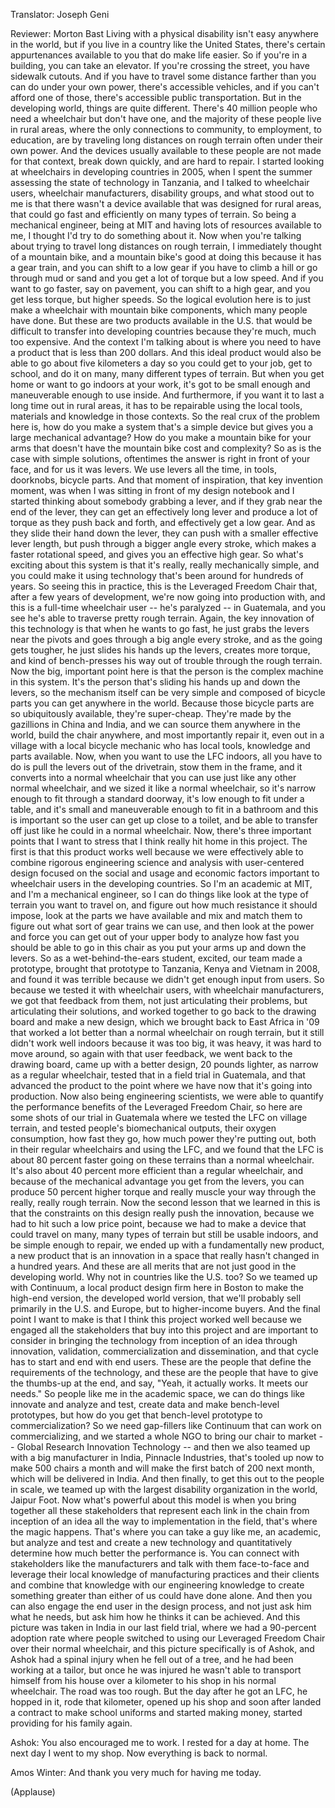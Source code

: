 

Translator: Joseph Geni

Reviewer: Morton Bast
Living with a physical
disability isn&#39;t easy
anywhere in the world,
but if you live in a country
like the United States,
there&#39;s certain appurtenances available
to you that do make life easier.
So if you&#39;re in a building,
you can take an elevator.
If you&#39;re crossing the street,
you have sidewalk cutouts.
And if you have to travel
some distance farther
than you can do under your own power,
there&#39;s accessible vehicles,
and if you can&#39;t afford one of those,
there&#39;s accessible public transportation.
But in the developing world,
things are quite different.
There&#39;s 40 million people who need
a wheelchair but don&#39;t have one,
and the majority of these
people live in rural areas,
where the only connections to community,
to employment, to education,
are by traveling long
distances on rough terrain
often under their own power.
And the devices usually
available to these people
are not made for that context,
break down quickly,
and are hard to repair.
I started looking at wheelchairs
in developing countries in 2005,
when I spent the summer assessing
the state of technology in Tanzania,
and I talked to wheelchair users, wheelchair
manufacturers, disability groups,
and what stood out to me
is that there wasn&#39;t a device available
that was designed for rural
areas, that could go fast
and efficiently on many types of terrain.
So being a mechanical engineer,
being at MIT and having lots
of resources available to me,
I thought I&#39;d try to do
something about it.
Now when you&#39;re talking
about trying to travel
long distances on rough terrain,
I immediately thought of a mountain bike,
and a mountain bike&#39;s good at doing this
because it has a gear train,
and you can shift to a low gear
if you have to climb a hill
or go through mud or sand
and you get a lot of torque
but a low speed.
And if you want to go
faster, say on pavement,
you can shift to a high gear,
and you get less torque,
but higher speeds.
So the logical evolution here
is to just make a wheelchair
with mountain bike components,
which many people have done.
But these are two products
available in the U.S. that
would be difficult to transfer
into developing countries
because they&#39;re much, much too expensive.
And the context I&#39;m talking about is where
you need to have a product
that is less than 200 dollars.
And this ideal product
would also be able to go
about five kilometers a day so you
could get to your job, get to school,
and do it on many,
many different types of terrain.
But when you get home or want
to go indoors at your work,
it&#39;s got to be small enough and maneuverable
enough to use inside.
And furthermore, if you want it to last
a long time out in rural areas,
it has to be repairable using the local
tools, materials and knowledge
in those contexts.
So the real crux of the problem here is,
how do you make a system
that&#39;s a simple device
but gives you a large
mechanical advantage?
How do you make a mountain
bike for your arms
that doesn&#39;t have the mountain
bike cost and complexity?
So as is the case with simple solutions,
oftentimes the answer is right in front
of your face, and for us it was levers.
We use levers all the time,
in tools, doorknobs, bicycle parts.
And that moment of inspiration,
that key invention moment,
was when I was sitting
in front of my design notebook
and I started thinking
about somebody grabbing a lever,
and if they grab
near the end of the lever,
they can get an effectively long lever
and produce a lot of torque
as they push back and forth,
and effectively get a low gear.
And as they slide
their hand down the lever,
they can push with a smaller
effective lever length,
but push through a bigger
angle every stroke,
which makes a faster rotational speed,
and gives you an effective high gear.
So what&#39;s exciting about this system
is that it&#39;s really, really
mechanically simple,
and you could make it using technology
that&#39;s been around for hundreds of years.
So seeing this in practice,
this is the Leveraged Freedom Chair that,
after a few years of development,
we&#39;re now going into production with,
and this is a full-time wheelchair user --
he&#39;s paralyzed -- in Guatemala,
and you see he&#39;s able to traverse
pretty rough terrain.
Again, the key innovation of this technology
is that when he wants to go fast,
he just grabs the levers near the pivots
and goes through a big angle every stroke,
and as the going gets tougher, he just
slides his hands up the levers,
creates more torque, and kind
of bench-presses his way
out of trouble through the rough terrain.
Now the big, important point here is that
the person is the complex
machine in this system.
It&#39;s the person that&#39;s sliding
his hands up and down the levers,
so the mechanism itself can be very simple
and composed of bicycle parts you
can get anywhere in the world.
Because those bicycle parts
are so ubiquitously available,
they&#39;re super-cheap.
They&#39;re made by the gazillions
in China and India,
and we can source them
anywhere in the world,
build the chair anywhere,
and most importantly repair it,
even out in a village
with a local bicycle mechanic
who has local tools, knowledge
and parts available.
Now, when you want to use the LFC indoors,
all you have to do is pull
the levers out of the drivetrain,
stow them in the frame, and it
converts into a normal wheelchair
that you can use just
like any other normal wheelchair,
and we sized it like a normal wheelchair,
so it&#39;s narrow enough to fit
through a standard doorway,
it&#39;s low enough to fit under a table,
and it&#39;s small and maneuverable
enough to fit in a bathroom
and this is important so the user
can get up close to a toilet,
and be able to transfer off
just like he could in a normal wheelchair.
Now, there&#39;s three important
points that I want to stress
that I think really hit
home in this project.
The first is that this
product works well because
we were effectively able to combine
rigorous engineering science
and analysis with user-centered design
focused on the social and usage
and economic factors
important to wheelchair users
in the developing countries.
So I&#39;m an academic at MIT,
and I&#39;m a mechanical engineer,
so I can do things like look at the type
of terrain you want to travel on,
and figure out how much
resistance it should impose,
look at the parts we have
available and mix and match them
to figure out what sort
of gear trains we can use,
and then look at the power and force
you can get out of your upper body
to analyze how fast you should
be able to go in this chair
as you put your arms
up and down the levers.
So as a wet-behind-the-ears
student, excited,
our team made a prototype,
brought that prototype to Tanzania,
Kenya and Vietnam in 2008,
and found it was terrible
because we didn&#39;t get
enough input from users.
So because we tested it
with wheelchair users,
with wheelchair manufacturers,
we got that feedback from them,
not just articulating their problems,
but articulating their solutions,
and worked together to go back
to the drawing board and make a new design,
which we brought back
to East Africa in &#39;09
that worked a lot better than a normal
wheelchair on rough terrain,
but it still didn&#39;t work well
indoors because it was too big,
it was heavy, it was hard to move around,
so again with that user feedback,
we went back to the drawing board,
came up with a better
design, 20 pounds lighter,
as narrow as a regular wheelchair, tested
that in a field trial in Guatemala,
and that advanced the product to the point
where we have now that it&#39;s going
into production.
Now also being engineering scientists,
we were able to quantify the performance
benefits of the Leveraged Freedom Chair,
so here are some shots
of our trial in Guatemala
where we tested the LFC
on village terrain,
and tested people&#39;s biomechanical outputs,
their oxygen consumption,
how fast they go,
how much power they&#39;re putting out,
both in their regular
wheelchairs and using the LFC,
and we found that the LFC
is about 80 percent faster
going on these terrains
than a normal wheelchair.
It&#39;s also about 40 percent more
efficient than a regular wheelchair,
and because of the mechanical
advantage you get from the levers,
you can produce 50 percent higher torque
and really muscle your way
through the really, really rough terrain.
Now the second lesson
that we learned in this is that
the constraints on this design
really push the innovation,
because we had to hit
such a low price point,
because we had to make
a device that could travel
on many, many types of terrain
but still be usable indoors,
and be simple enough to repair,
we ended up with a fundamentally
new product,
a new product that is an innovation
in a space that really hasn&#39;t
changed in a hundred years.
And these are all merits that are not
just good in the developing world.
Why not in countries like the U.S. too?
So we teamed up with Continuum,
a local product design firm here in Boston
to make the high-end version,
the developed world version,
that we&#39;ll probably sell primarily
in the U.S. and Europe,
but to higher-income buyers.
And the final point I want
to make is that I think
this project worked
well because we engaged
all the stakeholders that buy into this
project and are important to consider
in bringing the technology
from inception of an idea
through innovation, validation,
commercialization and dissemination,
and that cycle has to start
and end with end users.
These are the people that define
the requirements of the technology,
and these are the people that have
to give the thumbs-up at the end,
and say, &quot;Yeah, it actually works.
It meets our needs.&quot;
So people like me in the academic space,
we can do things like innovate
and analyze and test,
create data and make
bench-level prototypes,
but how do you get that bench-level
prototype to commercialization?
So we need gap-fillers like Continuum
that can work on commercializing,
and we started a whole NGO
to bring our chair to market --
Global Research Innovation Technology --
and then we also teamed up with a big
manufacturer in India, Pinnacle Industries,
that&#39;s tooled up now
to make 500 chairs a month
and will make the first
batch of 200 next month,
which will be delivered in India.
And then finally, to get this
out to the people in scale,
we teamed up with the largest
disability organization
in the world, Jaipur Foot.
Now what&#39;s powerful about this model
is when you bring together
all these stakeholders
that represent each link in the chain
from inception of an idea
all the way to implementation
in the field,
that&#39;s where the magic happens.
That&#39;s where you can take
a guy like me, an academic,
but analyze and test
and create a new technology
and quantitatively determine
how much better the performance is.
You can connect with stakeholders
like the manufacturers
and talk with them face-to-face
and leverage their
local knowledge of manufacturing
practices and their clients
and combine that knowledge
with our engineering knowledge
to create something greater
than either of us could have done alone.
And then you can also engage the end user
in the design process, and not
just ask him what he needs,
but ask him how he thinks
it can be achieved.
And this picture was taken
in India in our last field trial,
where we had a 90-percent
adoption rate where people
switched to using our Leveraged Freedom
Chair over their normal wheelchair,
and this picture specifically is of Ashok,
and Ashok had a spinal injury
when he fell out of a tree,
and he had been working at a tailor,
but once he was injured
he wasn&#39;t able to transport
himself from his house
over a kilometer to his shop
in his normal wheelchair.
The road was too rough.
But the day after he got
an LFC, he hopped in it,
rode that kilometer, opened up his shop
and soon after landed a contract
to make school uniforms
and started making money, started
providing for his family again.

Ashok: You also encouraged me to work.
I rested for a day at home.
The next day I went to my shop.
Now everything is back to normal.

Amos Winter: And thank you
very much for having me today.

(Applause)

